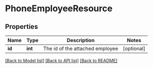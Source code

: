 # PhoneEmployeeResource

## Properties
Name | Type | Description | Notes
------------ | ------------- | ------------- | -------------
**id** | **int** | The id of the attached employee | [optional] 

[[Back to Model list]](../README.md#documentation-for-models) [[Back to API list]](../README.md#documentation-for-api-endpoints) [[Back to README]](../README.md)



